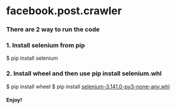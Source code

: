 # facebook.post.crawler
<h3>There are 2 way to run the code<h3>
<h3>1. Install selenium from pip</h3>
<p>  $ pip install selenium</p>
<h3>2. Install wheel and then use pip install selenium.whl</h3>
<p>  $ pip install wheel
  $ pip install <a href='https://github.com/7heKnight/facebook.post.crawler/blob/main/selenium-3.141.0-py3-none-any.whl?raw=true'>selenium-3.141.0-py3-none-any.whl</a>
</p>
<h4> Enjoy! </h4>
